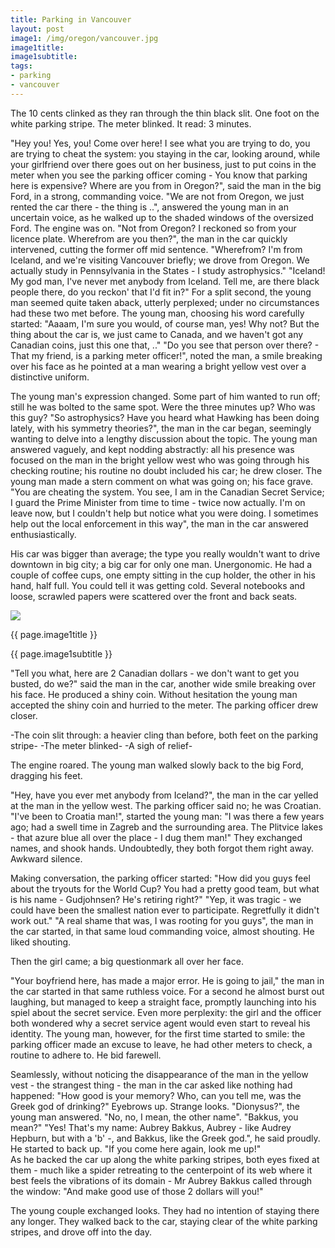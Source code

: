 ```yaml
---
title: Parking in Vancouver
layout: post
image1: /img/oregon/vancouver.jpg
image1title: 
image1subtitle: 
tags:
- parking
- vancouver
---
```


The 10 cents clinked as they ran through the thin black slit. One foot on the white parking stripe.
The meter blinked. 
It read: 3 minutes.

"Hey you! Yes, you! Come over here! I see what you are trying to do, you are trying to cheat the system: you staying in the car, looking around, while your girlfriend over there goes out on her business, just to put coins in the meter when you see the parking officer coming - You know that parking here is expensive? Where are you from in Oregon?", said the man in the big Ford, in a strong, commanding voice.
"We are not from Oregon, we just rented the car there - the thing is ..", answered the young man in an uncertain voice, as he walked up to the shaded windows of the oversized Ford. The engine was on.
"Not from Oregon? I reckoned so from your licence plate. Wherefrom are you then?", the man in the car quickly intervened, cutting the former off mid sentence.
"Wherefrom? I'm from Iceland, and we're visiting Vancouver briefly; we drove from Oregon. We actually study in Pennsylvania in the States - I study astrophysics."
"Iceland! My god man, I've never met anybody from Iceland. Tell me, are there black people there, do you reckon' that I'd fit in?"
For a split second, the young man seemed quite taken aback, utterly perplexed; under no circumstances had these two met before. 
The young man, choosing his word carefully started:
"Aaaam, I'm sure you would, of course man, yes! Why not? But the thing about the car is, we just came to Canada, and we haven't got any Canadian coins, just this one that, .."
"Do you see that person over there? - That my friend, is a parking meter officer!", noted the man, a smile breaking over his face as he pointed at a man wearing a bright yellow vest over a distinctive uniform.

The young man's expression changed. 
Some part of him wanted to run off; still he was bolted to the same spot. 
Were the three minutes up? Who was this guy?
"So astrophysics? Have you heard what Hawking has been doing lately, with his symmetry theories?", the man in the car began, seemingly wanting to delve into a lengthy discussion about the topic.
The young man answered vaguely, and kept nodding abstractly: all his presence was focused on the man in the bright yellow west who was going through his checking routine; his routine no doubt included his car; he drew closer.
The young man made a stern comment on what was going on; his face grave.
"You are cheating the system. You see, I am in the Canadian Secret Service; I guard the Prime Minister from time to time - twice now actually. I'm on leave now, but I couldn't help but notice what you were doing. I sometimes help out the local enforcement in this way", the man in the car answered enthusiastically. 

His car was bigger than average; the type you really wouldn't want to drive downtown in big city; a big car for only one man. Unergonomic. 
He had a couple of coffee cups, one empty sitting in the cup holder, the other in his hand, half full.
You could tell it was getting cold. 
Several notebooks and loose, scrawled papers were scattered over the front and back seats. 

<div id="myCarousel" class="carousel slide">
  <!-- Carousel items -->
	<div class="carousel-inner">
		<div class="active item">
			<img class="carouselImage" src=" {{ page.image1 }}"> 
			<div class="container">
				<div class="carousel-caption">
					<p class="lead"> {{ page.image1title }}</p>
					<p class="muted"> {{ page.image1subtitle }}</p>
				</div>
			</div>
		</div>
	</div>
</div>



"Tell you what, here are 2 Canadian dollars - we don't want to get you busted, do we?" said the man in the car, another wide smile breaking over his face. He produced a shiny coin. 
Without hesitation the young man accepted the shiny coin and hurried to the meter.
The parking officer drew closer.

-The coin slit through: a heavier cling than before, both feet on the parking stripe-
-The meter blinked-
-A sigh of relief-

The engine roared. The young man walked slowly back to the big Ford, dragging his feet.

"Hey, have you ever met anybody from Iceland?", the man in the car yelled at the man in the yellow west.
The parking officer said no; he was Croatian. 
"I've been to Croatia man!", started the young man: "I was there a few years ago; had a swell time in Zagreb and the surrounding area. The Plitvice lakes - that azure blue all over the place - I dug them man!"
They exchanged names, and shook hands. Undoubtedly, they both forgot them right away. Awkward silence.

Making conversation, the parking officer started:
"How did you guys feel about the tryouts for the World Cup? You had a pretty good team, but what is his name - Gudjohnsen? He's retiring right?" 
"Yep, it was tragic - we could have been the smallest nation ever to participate. Regretfully it didn't work out."
"A real shame that was, I was rooting for you guys", the man in the car started, in that same loud commanding voice, almost shouting. He liked shouting.

Then the girl came; a big questionmark all over her face.

"Your boyfriend here, has made a major error. He is going to jail," the man in the car started in that same ruthless voice. 
For a second he almost burst out laughing, but managed to keep a straight face, promptly launching into his spiel about the secret service.
Even more perplexity: the girl and the officer both wondered why a secret service agent would even start to reveal his identity.
The young man, however, for the first time started to smile: the parking officer made an excuse to leave, he had other meters to check, a routine to adhere to. 
He bid farewell.

Seamlessly, without noticing the disappearance of the man in the yellow vest - the strangest thing - the man in the car asked like nothing had happened:
"How good is your memory? Who, can you tell me, was the Greek god of drinking?"
Eyebrows up. 
Strange looks.
"Dionysus?", the young man answered.
"No, no, I mean, the other name".
"Bakkus, you mean?" 
"Yes! That's my name: Aubrey Bakkus, Aubrey - like Audrey Hepburn, but with a 'b' -, and Bakkus, like the Greek god.", he said proudly. 
He started to back up. 
"If you come here again, look me up!"  
As he backed the car up along the white parking stripes, both eyes fixed at them - much like a spider retreating to the centerpoint of its web where it best feels the vibrations of its domain - Mr Aubrey Bakkus called through the window: "And make good use of those 2 dollars will you!"

The young couple exchanged looks. 
They had no intention of staying there any longer.
They walked back to the car, staying clear of the white parking stripes, and drove off into the day.

